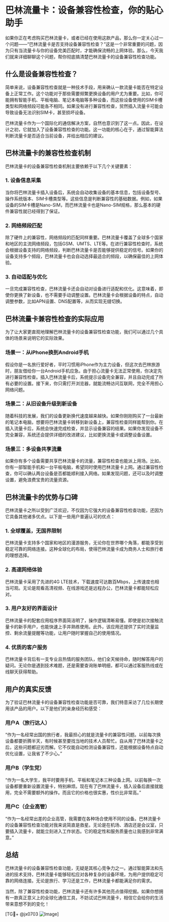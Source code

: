 # 巴林流量卡：设备兼容性检查，你的贴心助手

如果你正在考虑购买巴林流量卡，或者已经在使用这款产品，那么你一定关心过一个问题——“巴林流量卡是否支持设备兼容性检查？”这是一个非常重要的问题，因为只有当流量卡与你的设备完美匹配时，才能确保流畅的上网体验。那么，今天我们就来详细聊聊这个问题，帮你彻底搞清楚巴林流量卡的设备兼容性检查功能。

## 什么是设备兼容性检查？

简单来说，设备兼容性检查就是一种技术手段，用来确认一款流量卡能否在特定设备上正常工作。这个功能对于那些需要频繁更换设备的用户尤为重要。比如，你可能拥有智能手机、平板电脑、笔记本电脑等多种设备，而这些设备使用的SIM卡槽类型和网络频段可能各不相同。如果没有进行兼容性检查，贸然插入流量卡可能会导致设备无法识别SIM卡，甚至损坏设备。

巴林流量卡作为一个国际化的通信解决方案，自然也意识到了这一点。因此，在设计之初，它就加入了设备兼容性检查的功能。这一功能的核心在于，通过智能算法判断流量卡是否适合当前设备，并给出相应的建议。

## 巴林流量卡的兼容性检查机制

巴林流量卡的设备兼容性检查机制主要依赖于以下几个关键要素：

### 1. 设备信息采集

当你将巴林流量卡插入设备后，系统会自动收集设备的基本信息，包括设备型号、操作系统版本、SIM卡槽类型等。这些信息是判断兼容性的基础数据。例如，如果设备的SIM卡槽是Nano-SIM，而巴林流量卡也是Nano-SIM规格，那么基本的硬件兼容性就已经得到了保证。

### 2. 网络频段匹配

除了硬件上的兼容性，网络频段的匹配同样重要。巴林流量卡覆盖了全球多个国家和地区的主流网络频段，包括GSM、UMTS、LTE等。在进行兼容性检查时，系统会根据设备支持的网络频段，判断巴林流量卡是否能够提供稳定的信号。如果你的设备支持多个频段，巴林流量卡也会自动选择最适合的频段，以确保最佳的上网体验。

### 3. 自动适配与优化

一旦完成兼容性检查，巴林流量卡还会自动对设备进行适配和优化。这意味着，即使你更换了新设备，也不需要手动调整设置。巴林流量卡会根据设备的特点，自动调整参数，比如APN设置、DNS配置等，从而实现无缝切换。

## 巴林流量卡兼容性检查的实际应用

为了让大家更直观地理解巴林流量卡的设备兼容性检查功能，我们可以通过几个具体的场景来说明它的实际效果。

### 场景一：从iPhone换到Android手机

假设你是一名旅行爱好者，平时习惯用iPhone作为主力设备，但这次去巴林旅游时，朋友借给你一台Android手机应急。由于担心流量卡无法正常使用，你决定先进行兼容性检查。插入巴林流量卡后，系统提示设备完全兼容，并且自动完成了所有必要的设置。接下来，你只需打开浏览器，就能流畅访问互联网，完全不用担心网络问题。

### 场景二：从旧设备升级到新设备

随着科技的发展，我们的设备更新换代速度越来越快。如果你刚刚购买了一台最新的笔记本电脑，想要将巴林流量卡转移到新设备上，兼容性检查同样能帮到你。在插入流量卡后，系统会快速完成检查，并显示设备兼容的结果。如果你发现设备不完全兼容，系统还会提供详细的改进建议，比如更换流量卡或调整设备设置。

### 场景三：多设备共享流量

如果你有多个设备需要共享巴林流量卡的流量，兼容性检查也能派上用场。比如，你有一部智能手机和一台平板电脑，希望同时使用巴林流量卡上网。通过兼容性检查，你可以确认两台设备是否都能顺利接入网络。如果发现问题，还可以及时调整设置，避免浪费宝贵的流量资源。

## 巴林流量卡的优势与口碑

巴林流量卡之所以受到广泛欢迎，不仅因为它强大的设备兼容性检查功能，还因为它具备其他诸多优点。以下是一些用户普遍认可的优点：

### 1. 全球覆盖，无国界限制

巴林流量卡支持多个国家和地区的漫游服务，无论你在世界哪个角落，都能享受到稳定可靠的网络连接。这种全球化的布局，使得巴林流量卡成为商务人士和旅行者的理想选择。

### 2. 高速网络体验

巴林流量卡采用了先进的4G LTE技术，下载速度可达数百Mbps，上传速度也相当可观。无论是观看高清视频、在线游戏还是远程办公，巴林流量卡都能轻松应对。

### 3. 用户友好的界面设计

巴林流量卡的配套应用程序界面简洁明了，操作逻辑清晰易懂。即使是初次接触流量卡的新手用户，也能快速上手并熟练使用。此外，该应用还提供了实时流量监控、剩余流量提醒等功能，让用户随时掌握自己的使用情况。

### 4. 优质的客户服务

巴林流量卡背后有一支专业且热情的服务团队，他们全天候待命，随时解答用户的疑问。无论你是遇到技术难题，还是需要查询账单明细，都可以通过客服热线或在线聊天获得帮助。

## 用户的真实反馈

为了验证巴林流量卡的设备兼容性检查功能是否可靠，我们特意采访了几位长期使用该产品的用户。以下是他们的亲身经历和感受：

### 用户A（旅行达人）

“作为一名经常出国的旅行者，我最担心的就是流量卡的兼容性问题。以前每次换设备都要折腾半天，有时候甚至要找当地的技术人员帮忙。自从用了巴林流量卡之后，这些问题都迎刃而解。它不仅能自动检测设备兼容性，还能根据设备特点自动优化设置，让我省了不少心。”

### 用户B（学生党）

“作为一名大学生，我平时要用手机、平板和笔记本三种设备上网。以前每换一次设备都要重新设置流量卡，特别麻烦。现在有了巴林流量卡，插入设备后直接就能用，完全不需要额外的操作。而且它的价格也很实惠，性价比非常高。”

### 用户C（企业高管）

“作为一名经常出差的企业高管，我需要在各种场合使用不同的设备。巴林流量卡的设备兼容性检查功能对我来说简直是救星。无论是在机场、酒店还是会议室，只要插入流量卡，就能立刻进入工作状态。它的稳定性和服务质量也让我感到非常满意。”

## 总结

巴林流量卡的设备兼容性检查功能，无疑是其核心竞争力之一。通过智能算法和先进的技术支持，巴林流量卡能够轻松应对各种复杂的设备环境，为用户提供稳定可靠的网络连接。无论是旅行、学习还是工作，巴林流量卡都能满足你的需求。

当然，除了兼容性检查功能，巴林流量卡还有许多其他亮点值得挖掘。如果你想拥有一款真正意义上的全球化通信工具，不妨试试巴林流量卡，相信它会给你的生活带来意想不到的变化！

[TG💪+ @jx0703 ![Image](https://github.com/user-attachments/assets/dbca1d08-cadb-493c-b0ec-ad6f7a83f270)]